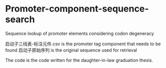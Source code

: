 # Promoter-component-sequence-search
Sequence lookup of promoter elements considering codon degeneracy

启动子三线表-标注元件.csv is the promoter tag component that needs to be found
启动子原始序列 is the original sequence used for retrieval

The code is the code written for the daughter-in-law graduation thesis.
